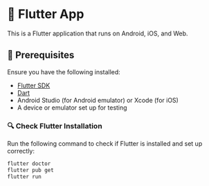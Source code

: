 
# 🚀 Flutter App

This is a Flutter application that runs on Android, iOS, and Web.

## 📌 Prerequisites

Ensure you have the following installed:

- [Flutter SDK](https://flutter.dev/docs/get-started/install)  
- [Dart](https://dart.dev/get-dart)  
- Android Studio (for Android emulator) or Xcode (for iOS)  
- A device or emulator set up for testing  

### 🔍 Check Flutter Installation
Run the following command to check if Flutter is installed and set up correctly:
```bash
flutter doctor
flutter pub get
flutter run
